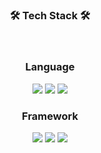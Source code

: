<h3 align="center"><b>🛠 Tech Stack 🛠</b></h3>
</br>
<p align="center">
  <div align="center">
  <h3>Language</h3>
<!--<img src="https://img.shields.io/badge/C-purple ?style=for-the-badge&logo=C&logoColor=white"/>
<img src="https://img.shields.io/badge/C++-00599C?style=for-the-badge&logo=Cpp&logoColor=white"/>
<img src="https://img.shields.io/badge/Python-blue?style=for-the-badge&logo=Python&logoColor=white"/>-->
<img src="https://img.shields.io/badge/Java-red?style=for-the-badge&logo=Java&logoColor=white"/>
<img src="https://img.shields.io/badge/Javascript-yellow?style=for-the-badge&logo=Javascript&logoColor=white"/>
<img src="https://img.shields.io/badge/KOTLIN-blue?style=for-the-badge&logo=Kotlin&logoColor=orange"/>
  </div>


  <div align="center">
  <h3>Framework</h3>
<!--<img src="https://img.shields.io/badge/React-gray?style=for-the-badge&logo=React&logoColor=skyBlue">-->
<img src="https://img.shields.io/badge/Spring-6DB33F?style=for-the-badge&logo=Spring&logoColor=white">
<img src="https://img.shields.io/badge/SpringBoot-6DB33F?style=for-the-badge&logo=SpringBoot&logoColor=white">
<img src="https://img.shields.io/badge/Hibernate-59666C?style=for-the-badge&logo=Hibernate&logoColor=yellow">
  <div>
